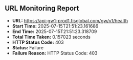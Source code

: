## URL Monitoring Report

- **URL:** https://api-gw1-prod1.fisglobal.com/gw/v1/health
- **Start Time:** 2025-07-15T21:51:23.161686
- **End Time:** 2025-07-15T21:51:23.318709
- **Total Time Taken:** 0.157023 seconds
- **HTTP Status Code:** 403
- **Status:** Failure
- **Failure Reason:** HTTP Status Code: 403
